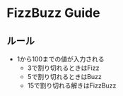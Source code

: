 FizzBuzz Guide
==============

ルール
------

* 1から100までの値が入力される
    * 3で割り切れるときはFizz
    * 5で割り切れるときはBuzz
    * 15で割り切れる解きはFizzBuzz

